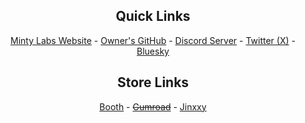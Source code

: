 <h2 align=center>Quick Links</h2>
<p align=center>
  <a href="https://mintylabs.dev?ref=Minty%20Labs%20GitHub%20Page" target="_blank">Minty Labs Website</a> - 
  <a href="https://github.com/MintLily?ref=Minty%20Labs%20GitHub%20Page" target="_blank">Owner's GitHub</a> - 
  <a href="https://discord.com/invite/Qg9eVB34sq?ref=Minty%20Labs%20GitHub%20Page" target="_blank">Discord Server</a> - 
  <a href="https://x.com/Minty-Labs?ref=Minty%20Labs%20GitHub%20Page" target="_blank">Twitter (X)</a> - 
  <a href="https://bsky.app/profile/mintylabs.dev?ref=Minty%20Labs%20GitHub%20Page" target="_blank">Bluesky</a>
</p>

<h2 align=center>Store Links</h2>
<p align=center>
  <a href="https://mintylabs.booth.pm/?ref=Minty%20Labs%20GitHub%20Page" target="_blank">Booth</a> - 
  <s><a href="https://github.com/Minty-Labs?ref=Minty%20Labs%20GitHub%20Page" target="_blank">Gumroad</a></s> - 
  <a href="https://jinxxy.com/MintLily?ref=Minty%20Labs%20GitHub%20Page" target="_blank">Jinxxy</a>
</p>
